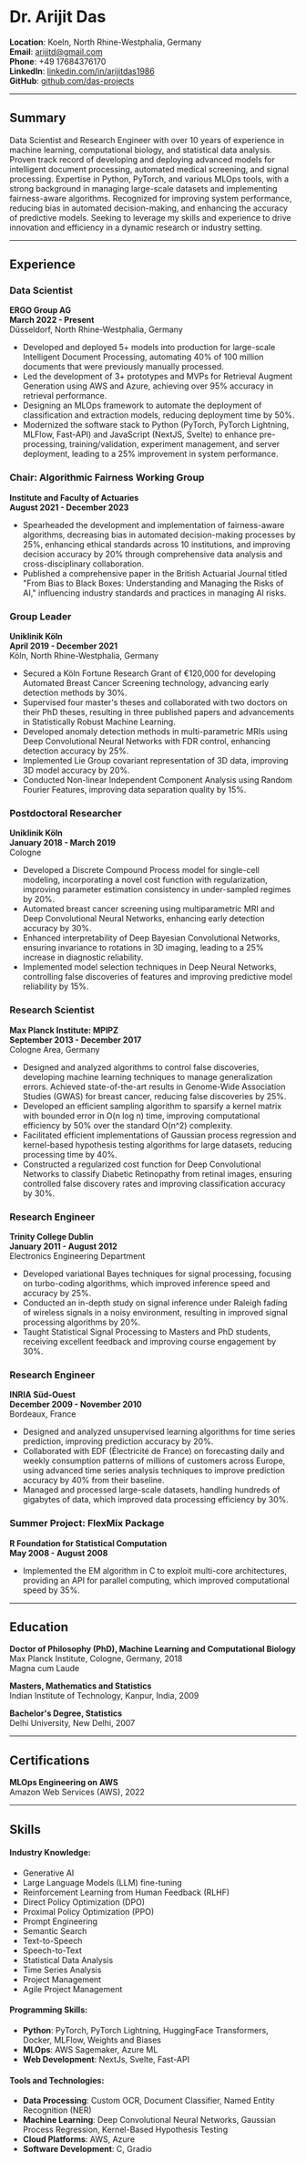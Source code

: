 # Dr. Arijit Das

**Location**: Koeln, North Rhine-Westphalia, Germany  
**Email**: arijitd@gmail.com  
**Phone**: +49 17684376170  
**LinkedIn**: [linkedin.com/in/arijitdas1986](https://www.linkedin.com/in/arijitdas1986)  
**GitHub**: [github.com/das-projects](https://github.com/das-projects)

---

## Summary

Data Scientist and Research Engineer with over 10 years of experience in machine learning, computational biology, and statistical data analysis. Proven track record of developing and deploying advanced models for intelligent document processing, automated medical screening, and signal processing. Expertise in Python, PyTorch, and various MLOps tools, with a strong background in managing large-scale datasets and implementing fairness-aware algorithms. Recognized for improving system performance, reducing bias in automated decision-making, and enhancing the accuracy of predictive models. Seeking to leverage my skills and experience to drive innovation and efficiency in a dynamic research or industry setting.

---

## Experience

### Data Scientist
**ERGO Group AG**  
**March 2022 - Present**  
Düsseldorf, North Rhine-Westphalia, Germany

- Developed and deployed 5+ models into production for large-scale Intelligent Document Processing, automating 40% of 100 million documents that were previously manually processed.
- Led the development of 3+ prototypes and MVPs for Retrieval Augment Generation using AWS and Azure, achieving over 95% accuracy in retrieval performance.
- Designing an MLOps framework to automate the deployment of classification and extraction models, reducing deployment time by 50%.
- Modernized the software stack to Python (PyTorch, PyTorch Lightning, MLFlow, Fast-API) and JavaScript (NextJS, Svelte) to enhance pre-processing, training/validation, experiment management, and server deployment, leading to a 25% improvement in system performance.

### Chair: Algorithmic Fairness Working Group
**Institute and Faculty of Actuaries**  
**August 2021 - December 2023**

- Spearheaded the development and implementation of fairness-aware algorithms, decreasing bias in automated decision-making processes by 25%, enhancing ethical standards across 10 institutions, and improving decision accuracy by 20% through comprehensive data analysis and cross-disciplinary collaboration.
- Published a comprehensive paper in the British Actuarial Journal titled "From Bias to Black Boxes: Understanding and Managing the Risks of AI," influencing industry standards and practices in managing AI risks.

### Group Leader
**Uniklinik Köln**  
**April 2019 - December 2021**  
Köln, North Rhine-Westphalia, Germany

- Secured a Köln Fortune Research Grant of €120,000 for developing Automated Breast Cancer Screening technology, advancing early detection methods by 30%.
- Supervised four master's theses and collaborated with two doctors on their PhD theses, resulting in three published papers and advancements in Statistically Robust Machine Learning.
- Developed anomaly detection methods in multi-parametric MRIs using Deep Convolutional Neural Networks with FDR control, enhancing detection accuracy by 25%.
- Implemented Lie Group covariant representation of 3D data, improving 3D model accuracy by 20%.
- Conducted Non-linear Independent Component Analysis using Random Fourier Features, improving data separation quality by 15%.

### Postdoctoral Researcher
**Uniklinik Köln**  
**January 2018 - March 2019**  
Cologne

- Developed a Discrete Compound Process model for single-cell modeling, incorporating a novel cost function with regularization, improving parameter estimation consistency in under-sampled regimes by 20%.
- Automated breast cancer screening using multiparametric MRI and Deep Convolutional Neural Networks, enhancing early detection accuracy by 30%.
- Enhanced interpretability of Deep Bayesian Convolutional Networks, ensuring invariance to rotations in 3D imaging, leading to a 25% increase in diagnostic reliability.
- Implemented model selection techniques in Deep Neural Networks, controlling false discoveries of features and improving predictive model reliability by 15%.

### Research Scientist
**Max Planck Institute: MPIPZ**  
**September 2013 - December 2017**  
Cologne Area, Germany

- Designed and analyzed algorithms to control false discoveries, developing machine learning techniques to manage generalization errors. Achieved state-of-the-art results in Genome-Wide Association Studies (GWAS) for breast cancer, reducing false discoveries by 25%.
- Developed an efficient sampling algorithm to sparsify a kernel matrix with bounded error in O(n log n) time, improving computational efficiency by 50% over the standard O(n^2) complexity.
- Facilitated efficient implementations of Gaussian process regression and kernel-based hypothesis testing algorithms for large datasets, reducing processing time by 40%.
- Constructed a regularized cost function for Deep Convolutional Networks to classify Diabetic Retinopathy from retinal images, ensuring controlled false discovery rates and improving classification accuracy by 30%.

### Research Engineer
**Trinity College Dublin**  
**January 2011 - August 2012**  
Electronics Engineering Department

- Developed variational Bayes techniques for signal processing, focusing on turbo-coding algorithms, which improved inference speed and accuracy by 25%.
- Conducted an in-depth study on signal inference under Raleigh fading of wireless signals in a noisy environment, resulting in improved signal processing algorithms by 20%.
- Taught Statistical Signal Processing to Masters and PhD students, receiving excellent feedback and improving course engagement by 30%.

### Research Engineer
**INRIA Süd-Ouest**  
**December 2009 - November 2010**  
Bordeaux, France

- Designed and analyzed unsupervised learning algorithms for time series prediction, improving prediction accuracy by 20%.
- Collaborated with EDF (Électricité de France) on forecasting daily and weekly consumption patterns of millions of customers across Europe, using advanced time series analysis techniques to improve prediction accuracy by 40% from their baseline.
- Managed and processed large-scale datasets, handling hundreds of gigabytes of data, which improved data processing efficiency by 30%.

### Summer Project: FlexMix Package
**R Foundation for Statistical Computation**  
**May 2008 - August 2008**

- Implemented the EM algorithm in C to exploit multi-core architectures, providing an API for parallel computing, which improved computational speed by 35%.

---

## Education

**Doctor of Philosophy (PhD), Machine Learning and Computational Biology**  
Max Planck Institute, Cologne, Germany, 2018  
Magna cum Laude

**Masters, Mathematics and Statistics**  
Indian Institute of Technology, Kanpur, India, 2009

**Bachelor's Degree, Statistics**  
Delhi University, New Delhi, 2007

---

## Certifications

**MLOps Engineering on AWS**  
Amazon Web Services (AWS), 2022

---

## Skills

#### Industry Knowledge:
- Generative AI
- Large Language Models (LLM) fine-tuning
- Reinforcement Learning from Human Feedback (RLHF)
- Direct Policy Optimization (DPO)
- Proximal Policy Optimization (PPO)
- Prompt Engineering
- Semantic Search
- Text-to-Speech
- Speech-to-Text
- Statistical Data Analysis
- Time Series Analysis
- Project Management
- Agile Project Management

#### Programming Skills:
- **Python**: PyTorch, PyTorch Lightning, HuggingFace Transformers, Docker, MLFlow, Weights and Biases
- **MLOps**: AWS Sagemaker, Azure ML
- **Web Development**: NextJs, Svelte, Fast-API

#### Tools and Technologies:
- **Data Processing**: Custom OCR, Document Classifier, Named Entity Recognition (NER)
- **Machine Learning**: Deep Convolutional Neural Networks, Gaussian Process Regression, Kernel-Based Hypothesis Testing
- **Cloud Platforms**: AWS, Azure
- **Software Development**: C, Gradio
